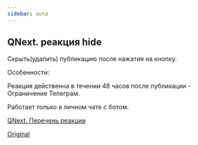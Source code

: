 ```yaml
---
sidebar: auto
---
```


## QNext. реакция hide

Скрыть(удалить) публикацию после нажатия на кнопку.



Особенности:

Реакция действенна в течении 48 часов после публикации - Ограничение Телеграм.

Работает только в личном чате с ботом.

[QNext. Перечень реакции](/docs-test/ph/reactions)

[Original](https://telegra.ph/QNext-admin-reaction-hide-04-28)